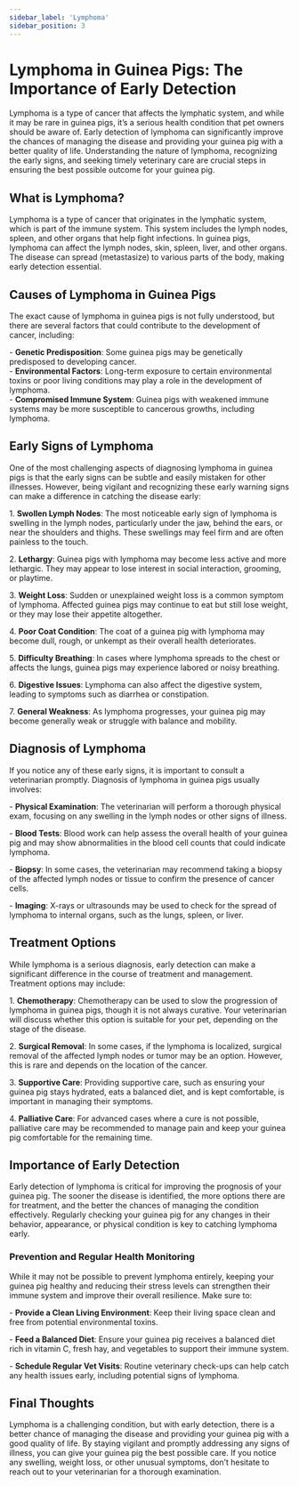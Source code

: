 ```yaml
---
sidebar_label: 'Lymphoma'
sidebar_position: 3
---
```


# Lymphoma in Guinea Pigs: The Importance of Early Detection

Lymphoma is a type of cancer that affects the lymphatic system, and while it may be rare in guinea pigs, it’s a serious health condition that pet owners should be aware of. Early detection of lymphoma can significantly improve the chances of managing the disease and providing your guinea pig with a better quality of life. Understanding the nature of lymphoma, recognizing the early signs, and seeking timely veterinary care are crucial steps in ensuring the best possible outcome for your guinea pig.

## What is Lymphoma?

Lymphoma is a type of cancer that originates in the lymphatic system, which is part of the immune system. This system includes the lymph nodes, spleen, and other organs that help fight infections. In guinea pigs, lymphoma can affect the lymph nodes, skin, spleen, liver, and other organs. The disease can spread (metastasize) to various parts of the body, making early detection essential.

## Causes of Lymphoma in Guinea Pigs

The exact cause of lymphoma in guinea pigs is not fully understood, but there are several factors that could contribute to the development of cancer, including:

\- **Genetic Predisposition**: Some guinea pigs may be genetically predisposed to developing cancer.  
\- **Environmental Factors**: Long-term exposure to certain environmental toxins or poor living conditions may play a role in the development of lymphoma.  
\- **Compromised Immune System**: Guinea pigs with weakened immune systems may be more susceptible to cancerous growths, including lymphoma.

## Early Signs of Lymphoma

One of the most challenging aspects of diagnosing lymphoma in guinea pigs is that the early signs can be subtle and easily mistaken for other illnesses. However, being vigilant and recognizing these early warning signs can make a difference in catching the disease early:

1\. **Swollen Lymph Nodes**: The most noticeable early sign of lymphoma is swelling in the lymph nodes, particularly under the jaw, behind the ears, or near the shoulders and thighs. These swellings may feel firm and are often painless to the touch.

2\. **Lethargy**: Guinea pigs with lymphoma may become less active and more lethargic. They may appear to lose interest in social interaction, grooming, or playtime.

3\. **Weight Loss**: Sudden or unexplained weight loss is a common symptom of lymphoma. Affected guinea pigs may continue to eat but still lose weight, or they may lose their appetite altogether.

4\. **Poor Coat Condition**: The coat of a guinea pig with lymphoma may become dull, rough, or unkempt as their overall health deteriorates.

5\. **Difficulty Breathing**: In cases where lymphoma spreads to the chest or affects the lungs, guinea pigs may experience labored or noisy breathing.

6\. **Digestive Issues**: Lymphoma can also affect the digestive system, leading to symptoms such as diarrhea or constipation.

7\. **General Weakness**: As lymphoma progresses, your guinea pig may become generally weak or struggle with balance and mobility.

## Diagnosis of Lymphoma

If you notice any of these early signs, it is important to consult a veterinarian promptly. Diagnosis of lymphoma in guinea pigs usually involves:

\- **Physical Examination**: The veterinarian will perform a thorough physical exam, focusing on any swelling in the lymph nodes or other signs of illness.  
    
\- **Blood Tests**: Blood work can help assess the overall health of your guinea pig and may show abnormalities in the blood cell counts that could indicate lymphoma.

\- **Biopsy**: In some cases, the veterinarian may recommend taking a biopsy of the affected lymph nodes or tissue to confirm the presence of cancer cells.

\- **Imaging**: X-rays or ultrasounds may be used to check for the spread of lymphoma to internal organs, such as the lungs, spleen, or liver.

## Treatment Options

While lymphoma is a serious diagnosis, early detection can make a significant difference in the course of treatment and management. Treatment options may include:

1\. **Chemotherapy**: Chemotherapy can be used to slow the progression of lymphoma in guinea pigs, though it is not always curative. Your veterinarian will discuss whether this option is suitable for your pet, depending on the stage of the disease.

2\. **Surgical Removal**: In some cases, if the lymphoma is localized, surgical removal of the affected lymph nodes or tumor may be an option. However, this is rare and depends on the location of the cancer.

3\. **Supportive Care**: Providing supportive care, such as ensuring your guinea pig stays hydrated, eats a balanced diet, and is kept comfortable, is important in managing their symptoms.

4\. **Palliative Care**: For advanced cases where a cure is not possible, palliative care may be recommended to manage pain and keep your guinea pig comfortable for the remaining time.

## Importance of Early Detection

Early detection of lymphoma is critical for improving the prognosis of your guinea pig. The sooner the disease is identified, the more options there are for treatment, and the better the chances of managing the condition effectively. Regularly checking your guinea pig for any changes in their behavior, appearance, or physical condition is key to catching lymphoma early.

### Prevention and Regular Health Monitoring

While it may not be possible to prevent lymphoma entirely, keeping your guinea pig healthy and reducing their stress levels can strengthen their immune system and improve their overall resilience. Make sure to:

\- **Provide a Clean Living Environment**: Keep their living space clean and free from potential environmental toxins.  
    
\- **Feed a Balanced Diet**: Ensure your guinea pig receives a balanced diet rich in vitamin C, fresh hay, and vegetables to support their immune system.

\- **Schedule Regular Vet Visits**: Routine veterinary check-ups can help catch any health issues early, including potential signs of lymphoma.

## Final Thoughts

Lymphoma is a challenging condition, but with early detection, there is a better chance of managing the disease and providing your guinea pig with a good quality of life. By staying vigilant and promptly addressing any signs of illness, you can give your guinea pig the best possible care. If you notice any swelling, weight loss, or other unusual symptoms, don’t hesitate to reach out to your veterinarian for a thorough examination.  